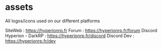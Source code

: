 # assets
All logos/icons used on our different platforms

SiteWeb : https://hyperionrp.fr
Forum : https://hyperionrp.fr/forum
Discord Hyperion - DarkRP : https://hyperionrp.fr/discord
Discord Dev : https://hyperionrp.fr/dev
